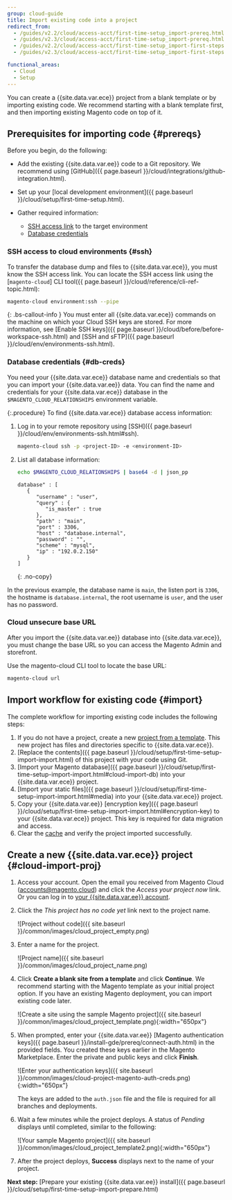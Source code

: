 ```yaml
---
group: cloud-guide
title: Import existing code into a project
redirect_from:
  - /guides/v2.2/cloud/access-acct/first-time-setup_import-prereq.html
  - /guides/v2.3/cloud/access-acct/first-time-setup_import-prereq.html
  - /guides/v2.2/cloud/access-acct/first-time-setup_import-first-steps.html
  - /guides/v2.3/cloud/access-acct/first-time-setup_import-first-steps.html

functional_areas:
  - Cloud
  - Setup
---
```


You can create a {{site.data.var.ece}} project from a blank template or by importing existing code. We recommend starting with a blank template first, and then importing existing Magento code on top of it.

## Prerequisites for importing code {#prereqs}

Before you begin, do the following:

- Add the existing {{site.data.var.ee}} code to a Git repository. We recommend using [GitHub]({{ page.baseurl }}/cloud/integrations/github-integration.html).
- Set up your [local development environment]({{ page.baseurl }}/cloud/setup/first-time-setup.html).
- Gather required information:

   - [SSH access link](#ssh) to the target environment
   - [Database credentials](#db-creds)

### SSH access to cloud environments {#ssh}

To transfer the database dump and files to {{site.data.var.ece}}, you must know the SSH access link. You can locate the SSH access link using the [`magento-cloud`] CLI tool({{ page.baseurl }}/cloud/reference/cli-ref-topic.html):

```bash
magento-cloud environment:ssh --pipe
```

{: .bs-callout-info }
You must enter all {{site.data.var.ece}} commands on the machine on which your Cloud SSH keys are stored. For more information, see [Enable SSH keys]({{ page.baseurl }}/cloud/before/before-workspace-ssh.html) and [SSH and sFTP]({{ page.baseurl }}/cloud/env/environments-ssh.html).

### Database credentials {#db-creds}

You need your {{site.data.var.ece}} database name and credentials so that you can import your {{site.data.var.ee}} data. You can find the name and credentials for your {{site.data.var.ece}} database in the `$MAGENTO_CLOUD_RELATIONSHIPS` environment variable.

{:.procedure}
To find {{site.data.var.ece}} database access information:

1. Log in to your remote repository using [SSH]({{ page.baseurl }}/cloud/env/environments-ssh.html#ssh).

   ```bash
   magento-cloud ssh -p <project-ID> -e <environment-ID>
   ```

1. List all database information:

   ```bash
   echo $MAGENTO_CLOUD_RELATIONSHIPS | base64 -d | json_pp
   ```

   ```terminal
   database" : [
      {
         "username" : "user",
         "query" : {
            "is_master" : true
         },
         "path" : "main",
         "port" : 3306,
         "host" : "database.internal",
         "password" : "",
         "scheme" : "mysql",
         "ip" : "192.0.2.150"
      }
   ]
   ```
   {: .no-copy}

In the previous example, the database name is `main`, the listen port is `3306`, the hostname is `database.internal`, the root username is `user`, and the user has no password.

### Cloud unsecure base URL

After you import the {{site.data.var.ee}} database into {{site.data.var.ece}}, you must change the base URL so you can access the Magento Admin and storefront.

Use the magento-cloud CLI tool to locate the base URL:

```bash
magento-cloud url
```

## Import workflow for existing code {#import}

The complete workflow for importing existing code includes the following steps:

1. If you do not have a project, create a new [project from a template](#cloud-import-proj). This new project has files and directories specific to {{site.data.var.ece}}.
1. [Replace the contents]({{ page.baseurl }}/cloud/setup/first-time-setup-import-import.html) of this project with your code using Git.
1. [Import your Magento database]({{ page.baseurl }}/cloud/setup/first-time-setup-import-import.html#cloud-import-db) into your {{site.data.var.ece}} project.
1. [Import your static files]({{ page.baseurl }}/cloud/setup/first-time-setup-import-import.html#media) into your {{site.data.var.ece}} project.
1. Copy your {{site.data.var.ee}} [encryption key]({{ page.baseurl }}/cloud/setup/first-time-setup-import-import.html#encryption-key) to your {{site.data.var.ece}} project. This key is required for data migration and access.
1. Clear the [cache](https://glossary.magento.com/cache) and verify the project imported successfully.

## Create a new {{site.data.var.ece}} project {#cloud-import-proj}

1. Access your account. Open the email you received from Magento Cloud (accounts@magento.cloud) and click the _Access your project now_ link. Or you can log in to [your {{site.data.var.ee}} account](https://accounts.magento.cloud).

1. Click the _This project has no code yet_ link next to the project name.

   ![Project without code]({{ site.baseurl }}/common/images/cloud_project_empty.png)

1. Enter a name for the project.

   ![Project name]({{ site.baseurl }}/common/images/cloud_project_name.png)

1. Click **Create a blank site from a template** and click **Continue**. We recommend starting with the Magento template as your initial project option. If you have an existing Magento deployment, you can import existing code later.

   ![Create a site using the sample Magento project]({{ site.baseurl }}/common/images/cloud_project_template.png){:width="650px"}

1. When prompted, enter your {{site.data.var.ee}} [Magento authentication keys]({{ page.baseurl }}/install-gde/prereq/connect-auth.html) in the provided fields. You created these keys earlier in the Magento Marketplace. Enter the private and public keys and click **Finish**.

   ![Enter your authentication keys]({{ site.baseurl }}/common/images/cloud-project-magento-auth-creds.png){:width="650px"}

   The keys are added to the `auth.json` file and the file is required for all branches and deployments.

1. Wait a few minutes while the project deploys. A status of _Pending_ displays until completed, similar to the following:

   ![Your sample Magento project]({{ site.baseurl }}/common/images/cloud_project_template2.png){:width="650px"}

1. After the project deploys, **Success** displays next to the name of your project.

**Next step:**
[Prepare your existing {{site.data.var.ee}} install]({{ page.baseurl }}/cloud/setup/first-time-setup-import-prepare.html)
